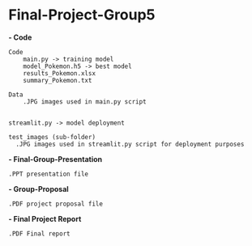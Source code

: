 # Final-Project-Group5

**- Code** 

    Code
        main.py -> training model
        model_Pokemon.h5 -> best model
        results_Pokemon.xlsx
        summary_Pokemon.txt
    
    Data
        .JPG images used in main.py script


    streamlit.py -> model deployment
    
    test_images (sub-folder) 
      .JPG images used in streamlit.py script for deployment purposes

**- Final-Group-Presentation**

    .PPT presentation file
    
**- Group-Proposal**

    .PDF project proposal file
    
**- Final Project Report**

    .PDF Final report 
    
  
    
